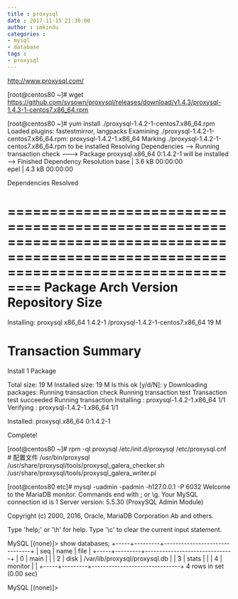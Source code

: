 ```yaml
---
title : proxysql
date : 2017-11-15 21:30:00
author : imkindu
categories :
- mysql
- database
tags : 
- proxysql
---
```




http://www.proxysql.com/

<!--more-->

[root@centos80 ~]# wget https://github.com/sysown/proxysql/releases/download/v1.4.3/proxysql-1.4.3-1-centos7.x86_64.rpm

[root@centos80 ~]# yum install ./proxysql-1.4.2-1-centos7.x86_64.rpm 
Loaded plugins: fastestmirror, langpacks
Examining ./proxysql-1.4.2-1-centos7.x86_64.rpm: proxysql-1.4.2-1.x86_64
Marking ./proxysql-1.4.2-1-centos7.x86_64.rpm to be installed
Resolving Dependencies
--> Running transaction check
---> Package proxysql.x86_64 0:1.4.2-1 will be installed
--> Finished Dependency Resolution
base                                                                                                           | 3.6 kB  00:00:00     
epel                                                                                                           | 4.3 kB  00:00:00     

Dependencies Resolved

======================================================================================================================================
 Package                   Arch                    Version                    Repository                                         Size
======================================================================================================================================
Installing:
 proxysql                  x86_64                  1.4.2-1                    /proxysql-1.4.2-1-centos7.x86_64                   19 M

Transaction Summary
======================================================================================================================================
Install  1 Package

Total size: 19 M
Installed size: 19 M
Is this ok [y/d/N]: y
Downloading packages:
Running transaction check
Running transaction test
Transaction test succeeded
Running transaction
  Installing : proxysql-1.4.2-1.x86_64                                                                                            1/1 
  Verifying  : proxysql-1.4.2-1.x86_64                                                                                            1/1 

Installed:
  proxysql.x86_64 0:1.4.2-1                                                                                                           

Complete!






[root@centos80 ~]# rpm -ql proxysql
/etc/init.d/proxysql
/etc/proxysql.cnf               # 配置文件
/usr/bin/proxysql
/usr/share/proxysql/tools/proxysql_galera_checker.sh
/usr/share/proxysql/tools/proxysql_galera_writer.pl



[root@centos80 etc]# mysql -uadmin -padmin -h127.0.0.1 -P 6032
Welcome to the MariaDB monitor.  Commands end with ; or \g.
Your MySQL connection id is 1
Server version: 5.5.30 (ProxySQL Admin Module)

Copyright (c) 2000, 2016, Oracle, MariaDB Corporation Ab and others.

Type 'help;' or '\h' for help. Type '\c' to clear the current input statement.

MySQL [(none)]> show databases;
+-----+---------+-------------------------------+
| seq | name    | file                          |
+-----+---------+-------------------------------+
| 0   | main    |                               |
| 2   | disk    | /var/lib/proxysql/proxysql.db |
| 3   | stats   |                               |
| 4   | monitor |                               |
+-----+---------+-------------------------------+
4 rows in set (0.00 sec)

MySQL [(none)]> 
